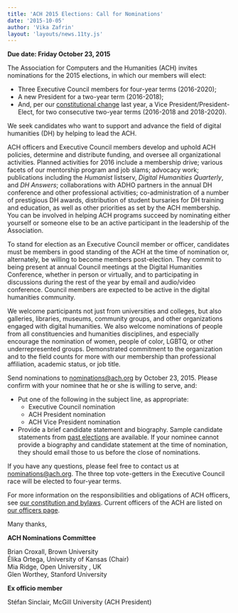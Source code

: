 ```yaml
---
title: 'ACH 2015 Elections: Call for Nominations'
date: '2015-10-05'
author: 'Vika Zafrin'
layout: 'layouts/news.11ty.js'
---
```

**Due date: Friday October 23, 2015**

The Association for Computers and the Humanities (ACH) invites nominations for the 2015 elections, in which our members will elect:

- Three Executive Council members for four­-year terms (2016-2020);
- A new President for a two-year term (2016-2018);
- And, per our [constitutional change](/news/2014/12/2014-election-results-announced/) last year, a Vice President/President-Elect, for two consecutive two-year terms (2016-2018 and 2018-2020).

We seek candidates who want to support and advance the field of digital humanities (DH) by helping to lead the ACH.

ACH officers and Executive Council members develop and uphold ACH policies, determine and distribute funding, and oversee all organizational activities. Planned activities for 2016 include a membership drive; various facets of our mentorship program and job slams; advocacy work; publications including the *Humanist* listserv, *Digital Humanities Quarterly*, and *DH Answers*; collaborations with ADHO partners in the annual DH conference and other professional activities; co-­administration of a number of prestigious DH awards, distribution of student bursaries for DH training and education, as well as other priorities as set by the ACH membership. You can be involved in helping ACH programs succeed by nominating either yourself or someone else to be an active participant in the leadership of the Association.

To stand for election as an Executive Council member or officer, candidates must be members in good standing of the ACH at the time of nomination or, alternately, be willing to become members post-election. They commit to being present at annual Council meetings at the Digital Humanities Conference, whether in person or virtually, and to participating in discussions during the rest of the year by email and audio/video conference. Council members are expected to be active in the digital humanities community.

We welcome participants not just from universities and colleges, but also galleries, libraries, museums, community groups, and other organizations engaged with digital humanities. We also welcome nominations of people from all constituencies and humanities disciplines, and especially encourage the nomination of women, people of color, LGBTQ, or other under­represented groups. Demonstrated commitment to the organization and to the field counts for more with our membership than professional affiliation, academic status, or job title.

Send nominations to [nominations@ach.org](mailto:nominations@ach.org) by October 23, 2015. Please confirm with your nominee that he or she is willing to serve, and:

- Put one of the following in the subject line, as appropriate:
  - Executive Council nomination
  - ACH President nomination
  - ACH Vice President nomination
- Provide a brief candidate statement and biography. Sample candidate statements from [past elections](/news/2011/12/elections-candidates/) are available. If your nominee cannot provide a biography and candidate statement at the time of nomination, they should email those to us before the close of nominations.

If you have any questions, please feel free to contact us at [nominations@ach.org](mailto:nominations@ach.org). The three top vote­-getters in the Executive Council race will be elected to four-­year terms.

For more information on the responsibilities and obligations of ACH officers, see [our constitution and bylaws](/about/constitution). Current officers of the ACH are listed on [our officers page](/about/officers).

Many thanks,

**ACH Nominations Committee**

Brian Croxall, Brown University  
Élika Ortega, University of Kansas (Chair)  
Mia Ridge, Open University , UK  
Glen Worthey, Stanford University

**Ex officio member**

Stéfan Sinclair, McGill University (ACH President)
